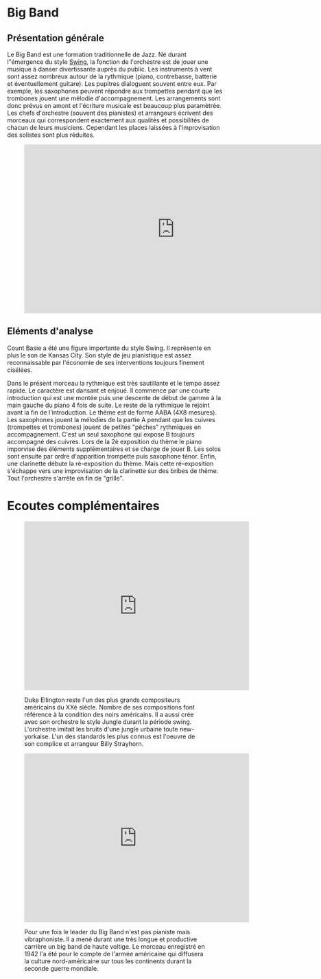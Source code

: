 # Big Band

## Présentation générale
Le Big Band est une formation traditionnelle de Jazz. Né durant l"émergence du style [Swing](/styles/a2-swing.md), la fonction de l'orchestre est de jouer une musique à danser divertissante auprès du public. Les instruments à vent sont assez nombreux autour de la rythmique (piano, contrebasse, batterie et éventuellement guitare). Les pupitres dialoguent souvent entre eux. Par exemple, les saxophones peuvent répondre aux trompettes pendant que les trombones jouent une mélodie d'accompagnement. Les arrangements sont donc prévus en amont et l'écriture musicale est beaucoup plus paramètrée. Les chefs d'orchestre (souvent des pianistes) et arrangeurs écrivent des morceaux qui correspondent exactement aux qualités et possibilités de chacun de leurs musiciens. Cependant les places laissées à l'improvisation des solistes sont plus réduites.

<figure class="app-frame formations text-align-center" data-title="Jumpin At The Woodside - Count Basie Orchestra">
 <iframe width="699" height="393" src="https://www.youtube.com/embed/DLNjJytddVU?list=RDDLNjJytddVU" title="Count Basie  - Jumping At The Woodside" frameborder="0" allow="accelerometer; autoplay; clipboard-write; encrypted-media; gyroscope; picture-in-picture; web-share" allowfullscreen></iframe>
  <!-- <video src="assets/images/Jumpin.At.The.Woodside-Count.Basie_360p.mp4" controls> -->
</figure>

## Eléments d'analyse
Count Basie a été une figure importante du style Swing. Il représente en plus le son de Kansas City. Son style de jeu pianistique est assez reconnaissable par l'économie de ses interventions toujours finement cisélées.

Dans le présent morceau la rythmique est très sautillante et le tempo assez rapide. Le caractère est dansant et enjoué. Il commence par une courte introduction qui est une montée puis une descente de début de gamme à la main gauche du piano 4 fois de suite. Le reste de la rythmique le rejoint avant la fin de l'introduction. Le thème est de forme AABA (4X8 mesures). Les saxophones jouent la mélodies de la partie A pendant que les cuivres (trompettes et trombones) jouent de petites "pêches" rythmiques en accompagnement. C'est un seul saxophone qui expose B toujours accompagné des cuivres. Lors de la 2è exposition du thème le piano imporvise des éléments supplémentaires et se charge de jouer B. Les solos sont ensuite par ordre d'apparition trompette puis saxophone ténor. Enfin, une clarinette débute la ré-exposition du thème. Mais cette ré-exposition s'échappe vers une improvisation de la clarinette sur des bribes de thème. Tout l'orchestre s'arrête en fin de "grille".

# Ecoutes complémentaires
<div class="encarts">
<figure class="app-frame encart text-align-center formations" data-title="Take The A-Train - Big Band de Duke Ellington">
   <iframe width="524" height="393" src="https://www.youtube.com/embed/cb2w2m1JmCY" title="Duke Ellington, &quot;Take the A Train&quot;" frameborder="0" allow="accelerometer; autoplay; clipboard-write; encrypted-media; gyroscope; picture-in-picture; web-share" allowfullscreen></iframe>
   <!-- <video controls src="assets/images/Take.th.A.Train-Duke.Ellington.mp4"></video>-->
  <p>
 Duke Ellington reste l'un des plus grands compositeurs américains du XXè siècle. Nombre de ses compositions font référence à la condition des noirs américains. Il a aussi crée avec son orchestre le style Jungle durant la période swing. L'orchestre imitait les bruits d'une jungle urbaine toute new-yorkaise. L'un des standards les plus connus est l'oeuvre de son complice et arrangeur Billy Strayhorn. 
  </p>
</figure>
<figure class="app-frame encart text-align-center formations" data-title="Flying Home - Big Band de Duke Ellington">
<iframe width="524" height="393" src="https://www.youtube.com/embed/Lbh8RUfAkA0" title="1942 HITS ARCHIVE: Flying Home - Lionel Hampton (1942 Decca version)" frameborder="0" allow="accelerometer; autoplay; clipboard-write; encrypted-media; gyroscope; picture-in-picture; web-share" allowfullscreen></iframe>
  <!--<video controls src="assets/images/Flying.Home-Lionel-Hampton-1942-Decca-version_360p.mp4"></video>-->
  <p>
 Pour une fois le leader du Big Band n'est pas pianiste mais vibraphoniste. Il a mené durant une très longue et productive carrière un big band de haute voltige. Le morceau enregistré en 1942 l'a été pour le compte de l'armée américaine qui diffusera la culture nord-américaine sur tous les continents durant la seconde guerre mondiale.
  </p>
</figure>
</div>